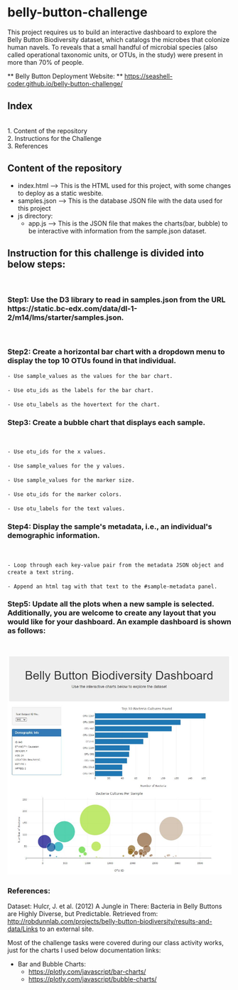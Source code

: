 # belly-button-challenge
This project requires us to build an interactive dashboard to explore the Belly Button Biodiversity dataset, which catalogs the microbes that colonize human navels. To reveals that a small handful of microbial species (also called operational taxonomic units, or OTUs, in the study) were present in more than 70% of people.

** Belly Button Deployment Website: **
https://seashell-coder.github.io/belly-button-challenge/ 

<h2>Index</h2><br/>
1. Content of the repository<br/>
2. Instructions for the Challenge<br/>
3. References<br/>

Content of the repository
-----------------------------------------------------------
- index.html    --> This is the HTML used for this project, with some changes to deploy as a static wesbite.
- samples.json  --> This is the database JSON file with the data used for this project
- js directory:
  -  app.js --> This is the JSON file that makes the charts(bar, bubble) to be interactive with information from the sample.json dataset.
<h2> Instruction for this challenge is divided into below steps: </h2><br/>

<h3>Step1: Use the D3 library to read in samples.json from the URL https://static.bc-edx.com/data/dl-1-2/m14/lms/starter/samples.json.</h3> <br/>
<h3>Step2: Create a horizontal bar chart with a dropdown menu to display the top 10 OTUs found in that individual.</h3>

    - Use sample_values as the values for the bar chart.

    - Use otu_ids as the labels for the bar chart.

    - Use otu_labels as the hovertext for the chart.
<h3>Step3: Create a bubble chart that displays each sample.</h3><br/>

    - Use otu_ids for the x values.

    - Use sample_values for the y values.

    - Use sample_values for the marker size.

    - Use otu_ids for the marker colors.

    - Use otu_labels for the text values.
<h3>Step4: Display the sample's metadata, i.e., an individual's demographic information.</h3><br/>

    - Loop through each key-value pair from the metadata JSON object and create a text string.

    - Append an html tag with that text to the #sample-metadata panel.

<h3>Step5: Update all the plots when a new sample is selected. Additionally, you are welcome to create any layout that you would like for your dashboard. An example dashboard is shown as follows:</h3><br/>

<img src="Belly-Button-final-output.jpg"> <br/>

<h3>References: </h3>

Dataset: Hulcr, J. et al. (2012) A Jungle in There: Bacteria in Belly Buttons are Highly Diverse, but Predictable. Retrieved from: http://robdunnlab.com/projects/belly-button-biodiversity/results-and-data/Links to an external site. 

Most of the challenge tasks were covered during our class activity works, just for the charts I used below documentation links:

- Bar and Bubble Charts:
  - https://plotly.com/javascript/bar-charts/
  - https://plotly.com/javascript/bubble-charts/ 







